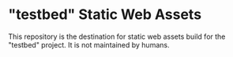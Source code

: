 # "testbed" Static Web Assets

This repository is the destination for static web assets build for the
"testbed" project. It is not maintained by humans.
